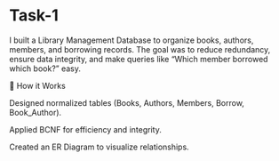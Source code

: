 # Task-1

I built a Library Management Database to organize books, authors, members, and borrowing records.
The goal was to reduce redundancy, ensure data integrity, and make queries like “Which member borrowed which book?” easy.

🔧 How it Works

Designed normalized tables (Books, Authors, Members, Borrow, Book_Author).

Applied BCNF for efficiency and integrity.

Created an ER Diagram to visualize relationships.
